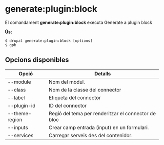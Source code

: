 # generate:plugin:block
El comandament **generate:plugin:block** executa Generate a plugin block

**Ús:**
```
$ drupal generate:plugin:block [options] 
$ gpb  
```

## Opcions disponibles
Opció | Detalls
-------|-------------
--module | Nom del mòdul.
--class | Nom de la classe del connector
--label | Etiqueta del connector
--plugin-id | ID del connector
--theme-region | Regió del tema per renderitzar el connector de bloc
--inputs | Crear camp entrada (input) en un formulari.
--services | Carregar serveis des del contenidor.
